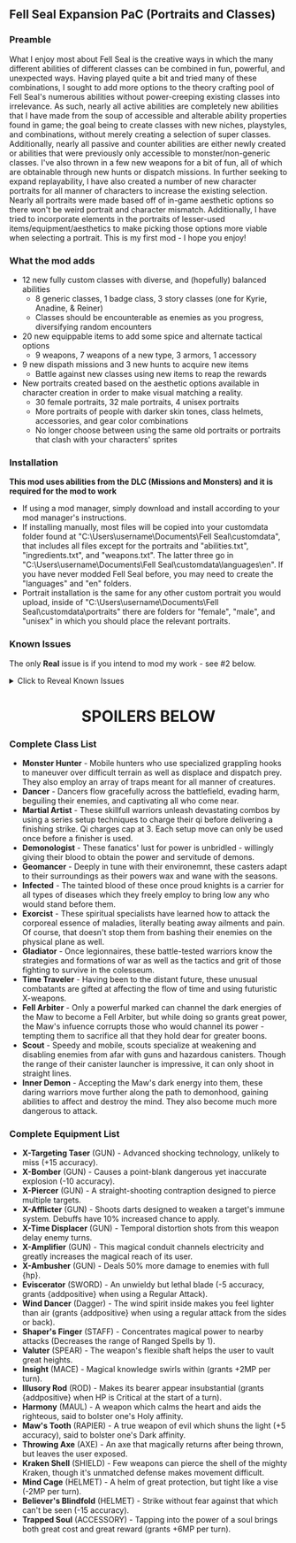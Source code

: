 ## Fell Seal Expansion PaC (Portraits and Classes)

### Preamble
What I enjoy most about Fell Seal is the creative ways in which the many different abilities of different classes can be combined in fun, powerful, and unexpected ways. Having played quite a bit and tried many of these combinations, I sought to add more options to the theory crafting pool of Fell Seal's numerous abilities without power-creeping existing classes into irrelevance. As such, nearly all active abilities are completely new abilities that I have made from the soup of accessible and alterable ability properties found in game; the goal being to create classes with new niches, playstyles, and combinations, without merely creating a selection of super classes. Additionally, nearly all passive and counter abilities are either newly created or abilities that were previously only accessible to monster/non-generic classes. I've also thrown in a few new weapons for a bit of fun, all of which are obtainable through new hunts or dispatch missions. 
In further seeking to expand replayability, I have also created a number of new character portraits for all manner of characters to increase the existing selection. Nearly all portraits were made based off of in-game aesthetic options so there won't be weird portrait and character mismatch. Additionally, I have tried to incorporate elements in the portraits of lesser-used items/equipment/aesthetics to make picking those options more viable when selecting a portrait. This is my first mod - I hope you enjoy!

### What the mod adds
* 12 new fully custom classes with diverse, and (hopefully) balanced abilities 
    * 8 generic classes, 1 badge class, 3 story classes (one for Kyrie, Anadine, & Reiner) 
    * Classes should be encounterable as enemies as you progress, diversifying random encounters
* 20 new equippable items to add some spice and alternate tactical options
    * 9 weapons, 7 weapons of a new type, 3 armors, 1 accessory
* 9 new dispath missions and 3 new hunts to acquire new items
    * Battle against new classes using new items to reap the rewards
* New portraits created based on the aesthetic options available in character creation in order to make visual matching a reality. 
    * 30 female portraits, 32 male portraits, 4 unisex portraits
    * More portraits of people with darker skin tones, class helmets, accessories, and gear color combinations
    * No longer choose between using the same old portraits or portraits that clash with your characters' sprites

### Installation
**This mod uses abilities from the DLC (Missions and Monsters) and it is required for the mod to work**
* If using a mod manager, simply download and install according to your mod manager's instructions.
* If installing manually, most files will be copied into your customdata folder found at "C:\Users\username\Documents\Fell Seal\customdata", that includes all files except for the portraits and "abilities.txt", "ingredients.txt", and "weapons.txt". The latter three go in "C:\Users\username\Documents\Fell Seal\customdata\languages\en". If you have never modded Fell Seal before, you may need to create the "languages" and "en" folders.
* Portrait installation is the same for any other custom portrait you would upload, inside of "C:\Users\username\Documents\Fell Seal\customdata\portraits" there are folders for "female", "male", and "unisex" in which you should place the relevant portraits. 

### Known Issues
The only **Real** issue is if you intend to mod my work - see #2 below.
<details>
    <summary>Click to Reveal Known Issues</summary>

    - Classes specific to story characters still appear in other characters' class wheels. They are still inaccessible to everyone else, so it's just a visual thing, but one for which I don't know a good fix. 
    - The Martial Artist class pushes the boundaries of what can be done with modded classes, using certain abilities in ways that they weren't designed to be used. This can affect you in two ways:
        1. For normal players: the class' abilities use Beastmaster abilities under the hood. If you combine those abilities in game, you may get some weirdness. As far as I am aware, this means:
            * Qi charges and pets can be used interchangeably. Serenity will also work with Qi charges. 
            * If you summon pets and use a Finisher, pets will visually remain behind despite being dismissed.
        2. For people who want to mess with this code themselves: There is something going on behind the scenes related to the weird way I am using these abilities which has a very strange effect. It makes it so that after the code for the Martial Artist is in your project, abilities created will not work properly (the visual component of the EffectHash will not trigger, and new abilities will default to the generic swing animation). Note that it has to do with when you create abilities, not where they are placed in relation to the Martial Artist code. So weird, and took quite a while to discover.
        Because the class otherwise functions as intended (and does some pretty cool stuff) I decided to keep it. However, given the constraint above, I obviously could not make any more custom classes after making the Martial Artist. As a result, I saved all of the related info for it elsewhere, and (because it all still works) I just added it back in after I was done making my other classes. However, it was a crazy headache to discover this glitch as I initially thought there were certain EffectHash animations which just didn't work properly when modded. So, if you intend to mod/mess with any class-related stuff from this mod, I recommend you remove the Martial Artist (commenting it out did not work for me, I had to remove it and then run the game once) before messing with the code. Make a simple ability with a visual effect you are familair with, and verify that it is working as intended. Hopefully this will spare a would-be tinkerer from suffering as I have. If anyone finds/knows more specifics on what is going on, please reach out. 
</details>

<h1 style="text-align: center;">SPOILERS BELOW</h1>

### Complete Class List
* **Monster Hunter** - Mobile hunters who use specialized grappling hooks to maneuver over difficult terrain as well as displace and dispatch prey. They also employ an array of traps meant for all manner of creatures. 
* **Dancer** - Dancers flow gracefully across the battlefield, evading harm, beguiling their enemies, and captivating all who come near. 
* **Martial Artist** - These skillfull warriors unleash devastating combos by using a series setup techniques to charge their qi before delivering a finishing strike. Qi charges cap at 3. Each setup move can only be used once before a finisher is used. 
* **Demonologist** - These fanatics' lust for power is unbridled - willingly giving their blood to obtain the power and servitude of demons.
* **Geomancer** - Deeply in tune with their environemnt, these casters adapt to their surroundings as their powers wax and wane with the seasons.
* **Infected** - The tainted blood of these once proud knights is a carrier for all types of diseases which they freely employ to bring low any who would stand before them. 
* **Exorcist** - These spiritual specialists have learned how to attack the corporeal essence of maladies, literally beating away ailments and pain. Of course, that doesn't stop them from bashing their enemies on the physical plane as well.
* **Gladiator** - Once legionnaires, these battle-tested warriors know the strategies and formations of war as well as the tactics and grit of those fighting to survive in the colesseum. 
* **Time Traveler** - Having been to the distant future, these unusual combatants are gifted at affecting the flow of time and using futuristic X-weapons. 
* **Fell Arbiter** - Only a powerful marked can channel the dark energies of the Maw to become a Fell Arbiter, but while doing so grants great power, the Maw's infuence corrupts those who would channel its power - tempting them to sacrifice all that they hold dear for greater boons. 
* **Scout** - Speedy and mobile, scouts specialize at weakening and disabling enemies from afar with guns and hazardous canisters. Though the range of their canister launcher is impressive, it can only shoot in straight lines.
* **Inner Demon** - Accepting the Maw's dark energy into them, these daring warriors move further along the path to demonhood, gaining abilities to affect and destroy the mind. They also become much more dangerous to attack. 

### Complete Equipment List
* **X-Targeting Taser** (GUN) - Advanced shocking technology, unlikely to miss (+15 accuracy). 
* **X-Bomber** (GUN) - Causes a point-blank dangerous yet inaccurate explosion (-10 accuracy).
* **X-Piercer** (GUN) - A straight-shooting contraption designed to pierce multiple targets.
* **X-Afflicter** (GUN) - Shoots darts designed to weaken a target's immune system. Debuffs have 10% increased chance to apply.
* **X-Time Displacer** (GUN) - Temporal distortion shots from this weapon delay enemy turns. 
* **X-Amplifier** (GUN) - This magical conduit channels electricity and greatly increases the magical reach of its user. 
* **X-Ambusher** (GUN) - Deals 50% more damage to enemies with full {hp}.
* **Eviscerator** (SWORD) - An unwieldy but lethal blade (-5 accuracy, grants {addpositive} when using a Regular Attack).
* **Wind Dancer** (Dagger) - The wind spirit inside makes you feel lighter than air (grants {addpositive} when using a regular attack from the sides or back).
* **Shaper's Finger** (STAFF) - Concentrates magical power to nearby attacks (Decreases the range of Ranged Spells by 1).
* **Valuter** (SPEAR) - The weapon's flexible shaft helps the user to vault great heights.
* **Insight** (MACE) - Magical knowledge swirls within (grants +2MP per turn).
* **Illusory Rod** (ROD) - Makes its bearer appear insubstantial (grants {addpositive} when HP is Critical at the start of a turn).
* **Harmony** (MAUL) - A weapon which calms the heart and aids the righteous, said to bolster one's Holy affinity.
* **Maw's Tooth** (RAPIER) - A true weapon of evil which shuns the light (+5 accuracy), said to bolster one's Dark affinity.
* **Throwing Axe** (AXE) - An axe that magically returns after being thrown, but leaves the user exposed.
* **Kraken Shell** (SHIELD) - Few weapons can pierce the shell of the mighty Kraken, though it's unmatched defense makes movement difficult.
* **Mind Cage** (HELMET) - A helm of great protection, but tight like a vise (-2MP per turn).
* **Believer's Blindfold** (HELMET) - Strike without fear against that which can't be seen (-15 accuracy).
* **Trapped Soul** (ACCESSORY) - Tapping into the power of a soul brings both great cost and great reward (grants +6MP per turn).